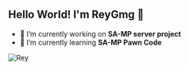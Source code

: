 ## Hello World! I'm ReyGmg 👋

<!--
**ReyGmg/ReyGmg** is a ✨ _special_ ✨ repository because its `README.md` (this file) appears on your GitHub profile.

Here are some ideas to get you started:

- 🔭 I’m currently working on ...
- 🌱 I’m currently learning ...
- 👯 I’m looking to collaborate on ...
- 🤔 I’m looking for help with ...
- 💬 Ask me about ...
- 📫 How to reach me: ...
- 😄 Pronouns: ...
- ⚡ Fun fact: ...
-->

- 🔭 I’m currently working on **SA-MP server project**
- 🌱 I’m currently learning **SA-MP Pawn Code**

![Rey](https://media4.giphy.com/media/v1.Y2lkPTc5MGI3NjExZXMzMmsxdTJtNGlyazc1NHIyNTVpbHkxMW4yNDA4cnI0ZTAwdmtoMSZlcD12MV9pbnRlcm5hbF9naWZfYnlfaWQmY3Q9Zw/xT9IgzoKnwFNmISR8I/giphy.gif)

